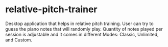 # relative-pitch-trainer
Desktop application that helps in relative pitch training. User can try to guess the piano notes that will randomly play. Quantity of notes played per session is adjustable and it comes in different Modes: Classic, Unlimited, and Custom. 
